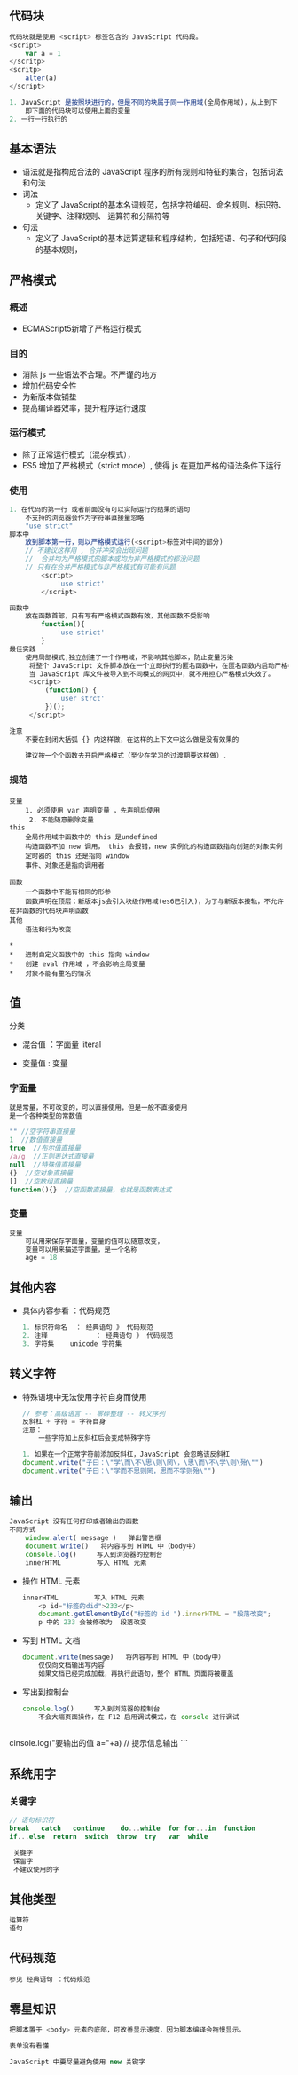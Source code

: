 ## 代码块

```js
代码块就是使用 <script> 标签包含的 JavaScript 代码段。
<script>
    var a = 1
</scritp>
<scritp>
    alter(a)
</script>

1. JavaScript 是按照块进行的，但是不同的块属于同一作用域(全局作用域)，从上到下
	即下面的代码块可以使用上面的变量
2. 一行一行执行的

```

## 基本语法

*   语法就是指构成合法的 JavaScript 程序的所有规则和特征的集合，包括词法和句法
*   词法
    *   定义了 JavaScript的基本名词规范，包括字符编码、命名规则、标识符、关键字、注释规则、 运算符和分隔符等
*   句法
    *   定义了 JavaScript的基本运算逻辑和程序结构，包括短语、句子和代码段的基本规则，

## 严格模式

### 概述

*   ECMAScript5新增了严格运行模式

### 目的

*   消除 js 一些语法不合理。不严谨的地方
*   增加代码安全性
*   为新版本做铺垫
*   提高编译器效率，提升程序运行速度

### 运行模式

*   除了正常运行模式（混杂模式），
*   ES5 增加了严格模式（strict mode）, 使得 js 在更加严格的语法条件下运行

### 使用

```js
1. 在代码的第一行 或者前面没有可以实际运行的结果的语句
	不支持的浏览器会作为字符串直接量忽略
	"use strict"
脚本中
	放到脚本第一行，则以严格模式运行(<script>标签对中间的部分)
	// 不建议这样用 , 合并冲突会出现问题
	//  合并均为严格模式的脚本或均为非严格模式的都没问题
	// 只有在合并严格模式与非严格模式有可能有问题
        <script>
        	'use strict'
        </script>

函数中
	放在函数首部，只有写有严格模式函数有效，其他函数不受影响
        function(){
            'use strict'
        }
最佳实践
	使用局部模式,独立创建了一个作用域，不影响其他脚本，防止变量污染
     将整个 JavaScript 文件脚本放在一个立即执行的匿名函数中，在匿名函数内启动严格模式。
     当 JavaScript 库文件被导入到不同模式的网页中，就不用担心严格模式失效了。
     <script>
         (function() {
    		'user strct'     
	     })();
     </script>

注意
	不要在封闭大括弧 {} 内这样做，在这样的上下文中这么做是没有效果的
   
    建议按一个个函数去开启严格模式（至少在学习的过渡期要这样做）.
```

### 规范

```JS
变量
	1. 必须使用 var 声明变量 ，先声明后使用
     2. 不能随意删除变量
this
	全局作用域中函数中的 this 是undefined
    构造函数不加 new 调用， this 会报错，new 实例化的构造函数指向创建的对象实例
    定时器的 this 还是指向 window
    事件、对象还是指向调用者
    
函数
	一个函数中不能有相同的形参
    函数声明在顶层：新版本js会引入块级作用域(es6已引入)，为了与新版本接轨，不允许 在非函数的代码块声明函数
其他
	语法和行为改变

*   
*   进制自定义函数中的 this 指向 window
*   创建 eval 作用域 ，不会影响全局变量
*   对象不能有重名的情况
```




## 值

分类

* 混合值 ：字面量 literal

* 变量值 :   变量

### 字面量

```js
就是常量，不可改变的，可以直接使用，但是一般不直接使用
是一个各种类型的常数值

"" //空字符串直接量
1  //数值直接量
true  //布尔值直接量
/a/g  //正则表达式直接量
null  //特殊值直接量
{}  //空对象直接量
[]  //空数组直接量
function(){}  //空函数直接量，也就是函数表达式
```



### 变量

```js
变量
    可以用来保存字面量，变量的值可以随意改变，
    变量可以用来描述字面量，是一个名称
    age = 18
```



## 其他内容

*   具体内容参看 ：代码规范

    ```js
    1. 标识符命名  ： 经典语句 》 代码规范
    2. 注释            ： 经典语句 》 代码规范
    3. 字符集    unicode 字符集
    
    ```

    

## 转义字符

* 特殊语境中无法使用字符自身而使用
  
  ```js
  // 参考：高级语言 -- 零碎整理 -- 转义序列
  反斜杠 + 字符 = 字符自身
  注意：
      一些字符加上反斜杠后会变成特殊字符
  
  1. 如果在一个正常字符前添加反斜杠，JavaScript 会忽略该反斜杠
  document.write("子曰：\"学\而\不\思\则\罔\，\思\而\不\学\则\殆\"")
  document.write("子曰：\"学而不思则罔，思而不学则殆\"")
  ```

## 输出

```js 
JavaScript 没有任何打印或者输出的函数
不同方式
	window.alert( message )	  弹出警告框
    document.write()   将内容写到 HTML 中（body中）
    console.log()	  写入到浏览器的控制台
    innerHTML  		  写入 HTML 元素

```

*   操作 HTML 元素

    ```js
    innerHTML  		  写入 HTML 元素
        <p id="标签的did">233</p>
        document.getElementById("标签的 id ").innerHTML = "段落改变";
        p 中的 233 会被修改为  段落改变
    ```

*   写到 HTML 文档

    ```js
    document.write(message)   将内容写到 HTML 中（body中）
    	仅仅向文档输出写内容
        如果文档已经完成加载，再执行此语句，整个 HTML 页面将被覆盖
    ```

*   写出到控制台

    ```js
    console.log()	  写入到浏览器的控制台
    	不会大端页面操作，在 F12 启用调试模式，在 console 进行调试
        
    ```

cinsole.log("要输出的值 a="+a)   // 提示信息输出
    ```
    
    

## 系统用字

### 关键字

```js
// 语句标识符
break	catch	continue 	do...while  for for...in  function
if...else  return  switch  throw  try   var  while
```



```js
 关键字
 保留字
 不建议使用的字
```

## 其他类型

```js 
运算符
语句
```

## 代码规范

```js
参见 经典语句 ：代码规范
```



## 零星知识

```js
把脚本置于 <body> 元素的底部，可改善显示速度，因为脚本编译会拖慢显示。

表单没有看懂

JavaScript 中要尽量避免使用 new 关键字
```
